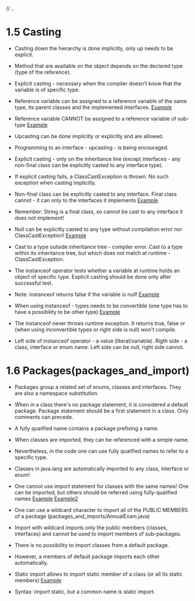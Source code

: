   
// ..
  
# 1.5 Casting
  
* Casting down the hierarchy is done implicitly, only up needs to be explicit.
* Method that are available on the object depends on the declared type (type of the reference).
* Explicit casting - necessary when the compiler doesn't know that the variable is of specific type.
  
* Reference variable can be assigned to a reference variable of the same type, its parent classes and the implemented interfaces. [Example](casting/UpcastWithImplicitCasting.java)
* Reference variable CANNOT be assigned to a reference variable of sub-type [Example](casting/implicit/DowncastWithImplicitCasting)
  
* Upcasting can be done implicitly or explicitly and are allowed.
* Programming to an interface - upcasting - is being encouraged.
* Explicit casting - only on the inheritance line (except interfaces - any non-final class can be explicitly casted to any interface type).
* If explicit casting fails, a ClassCastException is thrown. No such exception when casting implicitly.
  
* Non-final class can be explicitly casted to any interface. Final class cannot - it can only to the interfaces it implements [Example](casting/explicit/Factory.java)
* Remember: String is a final class, so cannot be cast to any interface it does not implement!
* Null can be explicitly casted to any type without compilation error nor ClassCastException! [Example](casting/NullCast.java)
  
* Cast to a type outside inheritance tree - compiler error. Cast to a type within its inheritance tree, but which does not match at runtime - ClassCastException.
  
* The instanceof operator tests whether a variable at runtime holds an object of specific type. Explicit casting should be done only after successful test.
* Note: instanceof returns false if the variable is null! [Example](instanceof_operator/InstanceOfNull.java)
* When using instanceof - types needs to be convertible (one type has to have a possibility to be other type) [Example](instanceof_operator/TestInstanceof.java)
* The instanceof never throws runtime exception. It returns true, false or (when using inconvertible types or right side is null) won't compile.
* Left side of instanceof operator - a value (literal/variable). Rigth side - a class, interface or enum name. Left side can be null, right side cannot.
  
  
# 1.6 Packages(packages_and_import)
  
* Packages group a related set of enums, classes and interfaces. They are also a namespace substitution.
* When in a class there's no package statement, it is considered a default package. Package statement should be a first statement in a class. Only comments can precede.
* A fully qualified name contains a package prefixing a name.
  
* When classes are imported, they can be referenced with a simple name.
* Nevertheless, in the code one can use fully qualified names to refer to a specific type.
  
* Classes in java.lang are automatically imported to any class, interface or enum!
* One cannot use import statement for classes with the same names! One can be imported, but others should be referred using fully-qualified names [Example](packages_and_imports/MultipleClassesWithSameName.java) [Example2](packages_and_imports/AnnualExam.java)
  
* One can use a wildcard character to import all of the PUBLIC MEMBERS of a package (packages_and_imports/AnnualExam.java)
* Import with wildcard imports only the public members (classes, interfaces) and cannot be used to import members of sub-packages.
  
* There is no possibility to import classes from a default package.
* However, a members of default package imports each other automatically.
  
* Static import allows to import static member of a class (or all its static members) [Example](packages_and_imports/AnnualExam.java)
* Syntax: import static, but a common name is static import. 
  
